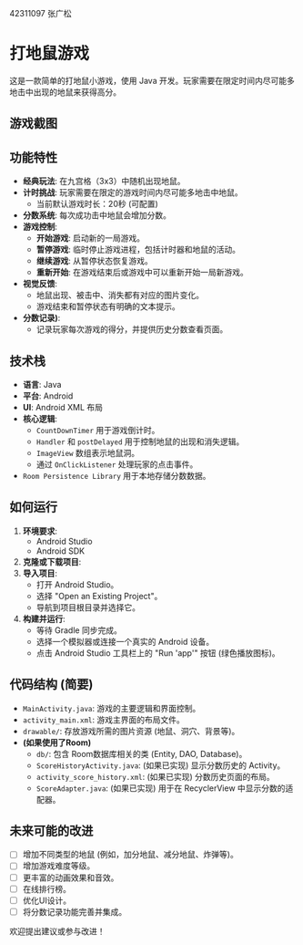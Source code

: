 42311097 张广松
# 打地鼠游戏 

这是一款简单的打地鼠小游戏，使用 Java 开发。玩家需要在限定时间内尽可能多地击中出现的地鼠来获得高分。

## 游戏截图


## 功能特性

*   **经典玩法**: 在九宫格（3x3）中随机出现地鼠。
*   **计时挑战**: 玩家需要在限定的游戏时间内尽可能多地击中地鼠。
    *   当前默认游戏时长：20秒 (可配置)
*   **分数系统**: 每次成功击中地鼠会增加分数。
*   **游戏控制**:
    *   **开始游戏**: 启动新的一局游戏。
    *   **暂停游戏**: 临时停止游戏进程，包括计时器和地鼠的活动。
    *   **继续游戏**: 从暂停状态恢复游戏。
    *   **重新开始**: 在游戏结束后或游戏中可以重新开始一局新游戏。
*   **视觉反馈**:
    *   地鼠出现、被击中、消失都有对应的图片变化。
    *   游戏结束和暂停状态有明确的文本提示。
*   **分数记录)**:
    *   记录玩家每次游戏的得分，并提供历史分数查看页面。

## 技术栈

*   **语言**: Java
*   **平台**: Android
*   **UI**: Android XML 布局
*   **核心逻辑**:
    *   `CountDownTimer` 用于游戏倒计时。
    *   `Handler` 和 `postDelayed` 用于控制地鼠的出现和消失逻辑。
    *   `ImageView` 数组表示地鼠洞。
    *   通过 `OnClickListener` 处理玩家的点击事件。
*    `Room Persistence Library` 用于本地存储分数数据。

## 如何运行

1.  **环境要求**:
    *   Android Studio 
    *   Android SDK
2.  **克隆或下载项目**:
3.  **导入项目**:
    *   打开 Android Studio。
    *   选择 "Open an Existing Project"。
    *   导航到项目根目录并选择它。
4.  **构建并运行**:
    *   等待 Gradle 同步完成。
    *   选择一个模拟器或连接一个真实的 Android 设备。
    *   点击 Android Studio 工具栏上的 "Run 'app'" 按钮 (绿色播放图标)。

## 代码结构 (简要)

*   `MainActivity.java`: 游戏的主要逻辑和界面控制。
*   `activity_main.xml`: 游戏主界面的布局文件。
*   `drawable/`: 存放游戏所需的图片资源 (地鼠、洞穴、背景等)。
*   **(如果使用了Room)**
    *   `db/`: 包含 Room数据库相关的类 (Entity, DAO, Database)。
    *   `ScoreHistoryActivity.java`: (如果已实现) 显示分数历史的 Activity。
    *   `activity_score_history.xml`: (如果已实现) 分数历史页面的布局。
    *   `ScoreAdapter.java`: (如果已实现) 用于在 RecyclerView 中显示分数的适配器。

## 未来可能的改进

*   [ ] 增加不同类型的地鼠 (例如，加分地鼠、减分地鼠、炸弹等)。
*   [ ] 增加游戏难度等级。
*   [ ] 更丰富的动画效果和音效。
*   [ ] 在线排行榜。
*   [ ] 优化UI设计。
*   [ ] 将分数记录功能完善并集成。

欢迎提出建议或参与改进！


